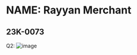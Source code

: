 # NAME: Rayyan Merchant
## 23K-0073


Q2:
![image](https://github.com/iamrayyan1/pfFall23/assets/142688529/990ff70a-a4ee-42fd-9501-3fe9eaa0422a)
